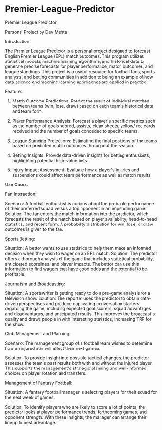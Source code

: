 # Premier-League-Predictor

Premier League 
Predictor


Personal Project by Dev Mehta


Introduction:

The Premier League Predictor is a personal project designed to forecast English Premier League (EPL) match outcomes. This program utilizes statistical models, machine learning algorithms, and historical data to generate precise forecasts for player performance, match outcomes, and league standings. This project is a useful resource for football fans, sports analysts, and betting communities in addition to being an example of how data science and machine learning approaches are applied in practice.


Features:

1. Match Outcome Predictions:
Predict the result of individual matches between teams (win, lose, draw) based on each team's historical data and team form.

2. Player Performance Analysis:
Forecast a player's specific metrics such as the number of goals scored, assists, clean sheets, yellow/ red cards received and the number of goals conceded to specific teams. 

3. League Standing Projections:
Estimating the final positions of the teams based on predicted match outcomes throughout the season. 

4. Betting Insights:
Provide data-driven insights for betting enthusiasts, highlighting potential high-value bets. 

5. Injury Impact Assessment:
Evaluate how a player's injuries and suspensions could affect team performance as well as match results
	



Use Cases:

Fan Interaction:

Scenario: A football enthusiast is curious about the probable performance of their preferred squad versus a top opponent in an impending game.
Solution: The fan enters the match information into the predictor, which forecasts the result of the match based on player availability, head-to-head statistics, and recent form. A probability distribution for win, lose, or draw outcomes is given to the fan.

Sports Betting:

Situation: A bettor wants to use statistics to help them make an informed decision when they wish to wager on an EPL match.
Solution: The predictor offers a thorough analysis of the game that includes statistical probability, anticipated scorelines, and player impacts. The bettor can use this information to find wagers that have good odds and the potential to be profitable.

Journalism and Broadcasting:

Situation: A sportswriter is getting ready to do a pre-game analysis for a television show.
Solution: The reporter uses the predictor to obtain data-driven perspectives and produce captivating conversation starters regarding the game, including expected goal scorers, squad advantages and disadvantages, and anticipated results. This improves the broadcast's quality and draws people in with interesting statistics, increasing TRP for the show.



Club Management and Planning:

Scenario: The management group of a football team wishes to determine how an injured star will affect their next games.

Solution: To provide insight into possible tactical changes, the predictor assesses the team's past results both with and without the injured player. This supports the management's strategic planning and well-informed choices on player rotation and transfers.

Management of Fantasy Football:

Situation: A fantasy football manager is selecting players for their squad for the next week of games.

Solution: To identify players who are likely to score a lot of points, the predictor looks at player performance trends, forthcoming games, and opponent strength. With these insights, the manager can arrange their lineup to best advantage.





